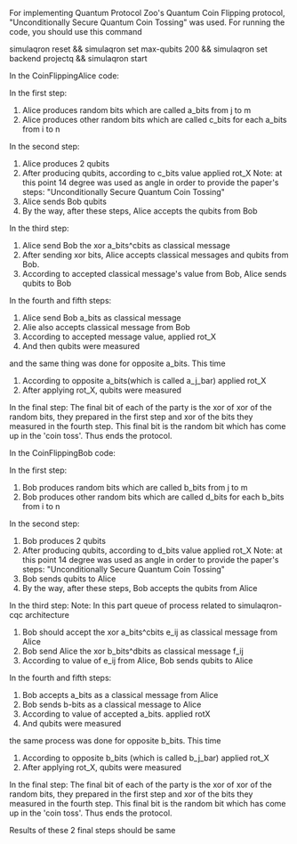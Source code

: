 For implementing Quantum Protocol Zoo's  Quantum Coin Flipping protocol, 
"Unconditionally Secure Quantum Coin Tossing" was used.
For running the code, you should use this command

simulaqron reset && simulaqron set max-qubits 200 && simulaqron set backend projectq && simulaqron  start
 
 
In the CoinFlippingAlice code:

In the first step:
1) Alice produces random bits which are called a_bits from j to m
2) Alice produces other random bits which are called c_bits for each a_bits   from i to n

In the second step:
1) Alice produces 2 qubits
2) After producing qubits, according to c_bits value applied rot_X 
Note: at this point 14 degree was used as angle in order to provide the paper's steps:
"Unconditionally Secure Quantum Coin Tossing"
3) Alice sends Bob qubits
4) By the way, after these steps, Alice accepts the qubits from Bob

In the third step:
1) Alice send Bob the xor a_bits^cbits as classical message
2) After sending xor bits, Alice accepts classical messages and qubits from Bob.
3) According to accepted classical message's value from Bob, Alice sends qubits to Bob


In the fourth and fifth steps:
1) Alice send Bob a_bits as classical message
2) Alie also accepts classical message from Bob
3) According to accepted message value, applied rot_X
4) And then qubits were measured

and the same thing was done for opposite a_bits. This time
1) According to opposite a_bits(which is called a_j_bar) applied rot_X
2) After applying rot_X, qubits were measured

In the final step:
The final bit of each of the party is the xor of xor of the random bits,
they prepared in the first step and xor of the bits they measured in the fourth step. 
This final bit is the random bit which has come up in the 'coin toss'. 
Thus ends the protocol.


In the CoinFlippingBob code:

In the first step:
1) Bob produces random bits which are called b_bits from j to m
2) Bob produces other random bits which are called d_bits for each b_bits   from i to n

In the second step:
1) Bob produces 2 qubits
2) After producing qubits, according to d_bits value applied rot_X 
Note: at this point 14 degree was used as angle in order to provide the paper's steps:
"Unconditionally Secure Quantum Coin Tossing"
3) Bob sends qubits to Alice
4) By the way, after these steps, Bob accepts the qubits from Alice

In the third step:
Note: In this part queue of process related to simulaqron-cqc architecture
1) Bob should accept the xor a_bits^cbits e_ij as classical message from Alice
2) Bob send Alice the xor b_bits^dbits as classical message f_ij
3) According to value of e_ij from Alice, Bob sends qubits to Alice
 
In the fourth and fifth steps:
1) Bob accepts a_bits as a classical message from Alice
2) Bob sends b-bits as a classical message to Alice
3) According to value of accepted a_bits. applied rotX 
4) And qubits were measured

the same process was done for opposite b_bits. This time
1) According to opposite b_bits (which is called b_j_bar) applied rot_X
2) After applying rot_X, qubits were measured

In the final step:
The final bit of each of the party is the xor of xor of the random bits,
they prepared in the first step and xor of the bits they measured in the fourth step. 
This final bit is the random bit which has come up in the 'coin toss'. 
Thus ends the protocol.

Results of these 2 final steps should be same
